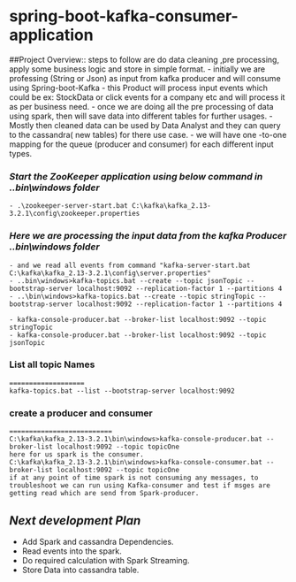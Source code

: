 # spring-boot-kafka-consumer-application

##Project Overview::
	steps to follow are do data cleaning ,pre processing, apply some business logic and store in simple format.
	- initially we are professing (String or Json) as input from kafka producer and will consume using Spring-boot-Kafka
	- this Product will process input events which could be ex: StockData or click events for a company etc and will process it as per business need.
	- once we are doing all the pre processing of data using spark, then will save data into different tables for further usages.
	- Mostly then cleaned data can be used by Data Analyst and they can query to the cassandra( new tables) for there use case.
	- we will have one -to-one mapping for the queue (producer and consumer) for each different input types.

### _Start the ZooKeeper application using below command in ..bin\windows folder_
	- .\zookeeper-server-start.bat C:\kafka\kafka_2.13-3.2.1\config\zookeeper.properties
	
### _Here we are processing the input data from the kafka Producer  ..bin\windows folder_
	- and we read all events from command "kafka-server-start.bat C:\kafka\kafka_2.13-3.2.1\config\server.properties"
	- ..bin\windows>kafka-topics.bat --create --topic jsonTopic --bootstrap-server localhost:9092 --replication-factor 1 --partitions 4
	- ..\bin\windows>kafka-topics.bat --create --topic stringTopic --bootstrap-server localhost:9092 --replication-factor 1 --partitions 4

	- kafka-console-producer.bat --broker-list localhost:9092 --topic stringTopic
	- kafka-console-producer.bat --broker-list localhost:9092 --topic jsonTopic

### List all topic Names
	===================
	kafka-topics.bat --list --bootstrap-server localhost:9092

### create a producer and consumer
	==========================
	C:\kafka\kafka_2.13-3.2.1\bin\windows>kafka-console-producer.bat --broker-list localhost:9092 --topic topicOne
	here for us spark is the consumer.
	C:\kafka\kafka_2.13-3.2.1\bin\windows>kafka-console-consumer.bat --broker-list localhost:9092 --topic topicOne
	if at any point of time spark is not consuming any messages, to troubleshoot we can run using Kafka-consumer and test if msges are getting read which are send from Spark-producer.

## _Next development Plan_

- Add Spark and cassandra Dependencies.
- Read events into the spark.
- Do required calculation with Spark Streaming.
- Store Data into cassandra table.
